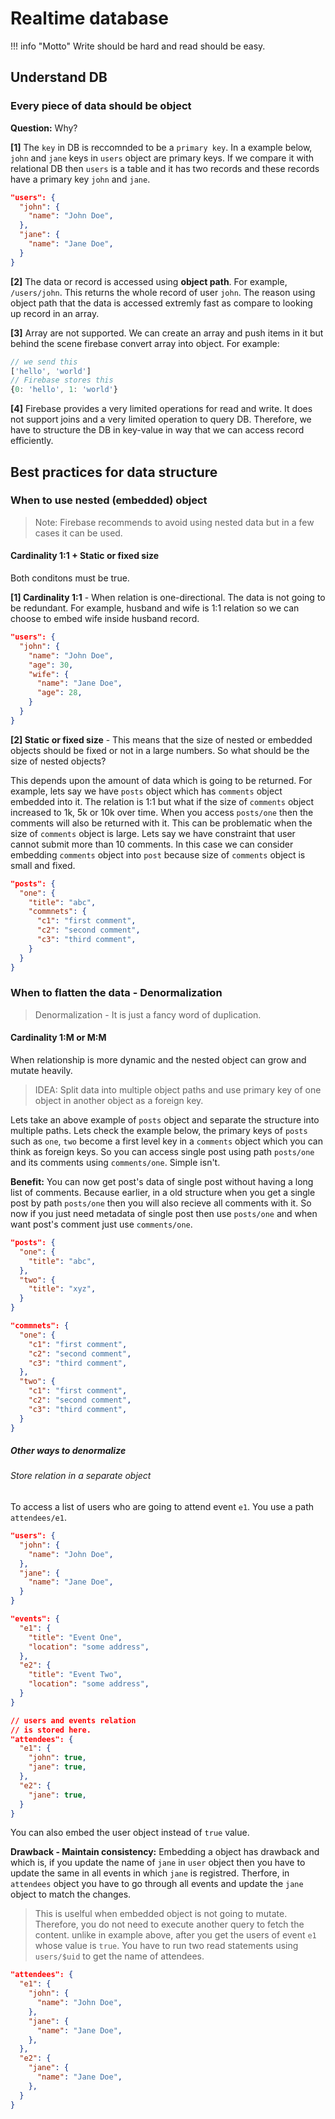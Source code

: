# Realtime database

!!! info "Motto"
    Write should be hard and read should be easy.

## Understand DB

### Every piece of data should be object

**Question:** Why?

**[1]** The `key` in DB is reccomnded to be a `primary key`. In a example below, `john` and `jane` keys in `users` object are primary keys. If we compare it with relational DB then `users` is a table and it has two records and these records have a primary key `john` and `jane`.

```json
"users": {
  "john": {
    "name": "John Doe",
  },
  "jane": {
    "name": "Jane Doe",
  }
}
```

**[2]** The data or record is accessed using **object path**. For example, `/users/john`. This returns the whole record of user `john`. The reason using object path that the data is accessed extremly fast as compare to looking up record in an array.

**[3]** Array are not supported. We can create an array and push items in it but behind the scene firebase convert array into object. For example:

```js
// we send this
['hello', 'world']
// Firebase stores this
{0: 'hello', 1: 'world'}
```

**[4]** Firebase provides a very limited operations for read and write. It does not support joins and a very limited operation to query DB. Therefore, we have to structure the DB in key-value in way that we can access record efficiently.

## Best practices for data structure

### When to use nested (embedded) object

> Note: Firebase recommends to avoid using nested data but in a few cases it can be used.

#### Cardinality 1:1 + Static or fixed size

Both conditons must be true.

**[1] Cardinality 1:1** - When relation is one-directional. The data is not going to be redundant. For example, husband and wife is 1:1 relation so we can choose to embed wife inside husband record.

```json
"users": {
  "john": {
    "name": "John Doe",
    "age": 30,
    "wife": {
      "name": "Jane Doe",
      "age": 28,
    }
  }
}
```

**[2] Static or fixed size** - This means that the size of nested or embedded objects should be fixed or not in a large numbers. So what should be the size of nested objects?

This depends upon the amount of data which is going to be returned. For example, lets say we have `posts` object which has `comments` object embedded into it. The relation is 1:1 but what if the size of `comments` object increased to 1k, 5k or 10k over time. When you access `posts/one` then the comments will also be returned with it. This can be problematic when the size of `comments` object is large. Lets say we have constraint that user cannot submit more than 10 comments. In this case we can consider embedding `comments` object into `post` because size of `comments` object is small and fixed.

```json
"posts": {
  "one": {
    "title": "abc",
    "commnets": {
      "c1": "first comment",
      "c2": "second comment",
      "c3": "third comment",
    }
  }
}
```

### When to flatten the data - Denormalization

> Denormalization - It is just a fancy word of duplication.

#### Cardinality 1:M or M:M

When relationship is more dynamic and the nested object can grow and mutate heavily.

> IDEA: Split data into multiple object paths and use primary key of one object in another object as a foreign key.

Lets take an above example of `posts` object and separate the structure into multiple paths. Lets check the example below, the primary keys of `posts` such as `one`, `two` become a first level key in a `comments` object which you can think as foreign keys. So you can access single post using path `posts/one` and its comments using `comments/one`. Simple isn't.

**Benefit:** You can now get post's data of single post without having a long list of comments. Because earlier, in a old structure when you get a single post by path `posts/one` then you will also recieve all comments with it. So now if you just need metadata of single post then use `posts/one` and when want post's comment just use `comments/one`.

```json
"posts": {
  "one": {
    "title": "abc",
  },
  "two": {
    "title": "xyz",
  }
}

"commnets": {
  "one": {
    "c1": "first comment",
    "c2": "second comment",
    "c3": "third comment",
  },
  "two": {
    "c1": "first comment",
    "c2": "second comment",
    "c3": "third comment",
  }
}
```

##### Other ways to denormalize

###### Store relation in a separate object

To access a list of users who are going to attend event `e1`. You use a path `attendees/e1`.

```json
"users": {
  "john": {
    "name": "John Doe",
  },
  "jane": {
    "name": "Jane Doe",
  }
}

"events": {
  "e1": {
    "title": "Event One",
    "location": "some address",
  },
  "e2": {
    "title": "Event Two",
    "location": "some address",
  }
}

// users and events relation
// is stored here.
"attendees": {
  "e1": {
    "john": true,
    "jane": true,
  },
  "e2": {
    "jane": true,
  }
}
```

You can also embed the user object instead of `true` value.

**Drawback - Maintain consistency:** Embedding a object has drawback and which is, if you update the name of `jane` in `user` object then you have to update the same in all events in which `jane` is registred. Therfore, in `attendees` object you have to go through all events and update the `jane` object to match the changes.

> This is uselful when embedded object is not going to mutate. Therefore, you do not need to execute another query to fetch the content. unlike in example above, after you get the users of event `e1` whose value is `true`. You have to run two read statements using `users/$uid` to get the name of attendees.

```json
"attendees": {
  "e1": {
    "john": {
      "name": "John Doe",
    },
    "jane": {
      "name": "Jane Doe",
    },
  },
  "e2": {
    "jane": {
      "name": "Jane Doe",
    },
  }
}
```
